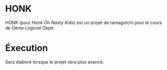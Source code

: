 # HONK
HONK (pour *Honk On Nasty Kids*) est un projet de tamagotchi pour le cours de Génie Logiciel Objet.

# Éxecution
Sera élaboré lorsque le projet sera plus avancé.